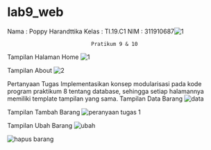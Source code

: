# lab9_web
Nama : Poppy Harandttika
Kelas : TI.19.C1
NIM : 311910687![1](https://user-images.githubusercontent.com/85287196/121448340-4f4bd780-c94c-11eb-839b-ac4b27177c5d.png)

                               Pratikum 9 & 10
Tampilan Halaman Home
![1](https://user-images.githubusercontent.com/85287196/121448462-8cb06500-c94c-11eb-8be6-2d8ae2bc4f15.png)

Tampilan About
![2](https://user-images.githubusercontent.com/85287196/121448527-b5d0f580-c94c-11eb-8acc-2def66a65576.png)

Pertanyaan Tugas
Implementasikan konsep modularisasi pada kode program praktikum 8 tentang
database, sehingga setiap halamannya memiliki template tampilan yang sama.
Tampilan Data Barang
![data](https://user-images.githubusercontent.com/85287196/121757530-ba271b00-cad2-11eb-82a8-97d9587addc3.png)

Tampilan Tambah Barang
![peranyaan tugas 1](https://user-images.githubusercontent.com/85287196/121757453-6ae0ea80-cad2-11eb-8725-03cc4d028a15.png)

Tampilan Ubah Barang
![ubah](https://user-images.githubusercontent.com/85287196/121757613-fbb7c600-cad2-11eb-9c0f-f1158b734982.png)

![hapus barang](https://user-images.githubusercontent.com/85287196/121446264-f8440380-c947-11eb-9431-29efa40db58e.png)




